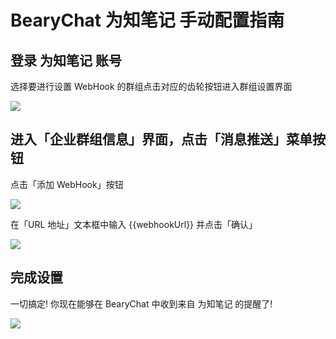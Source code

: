 # BearyChat 为知笔记 手动配置指南

## 登录 为知笔记 账号

选择要进行设置 WebHook 的群组点击对应的齿轮按钮进入群组设置界面

![](http://7jpt3p.com1.z0.glb.clouddn.com/FpCRWnoqBB6r84jvQmPXhs_wTJM9)

## 进入「企业群组信息」界面，点击「消息推送」菜单按钮

点击「添加 WebHook」按钮

![](http://7jpt3p.com1.z0.glb.clouddn.com/Fu87ghAbvjhV_Mv-3ZVQ4SzJ2g2b)

在「URL 地址」文本框中输入 {{webhookUrl}} 并点击「确认」

![](http://7jpt3p.com1.z0.glb.clouddn.com/FmP3Gr7KPJM34qegrJXLBbPCWTEh)

## 完成设置

一切搞定! 你现在能够在 BearyChat 中收到来自 为知笔记 的提醒了!

![](http://7jpt3p.com1.z0.glb.clouddn.com/Fl-Bip8iuNwReoFusmopei2vGN0T)
